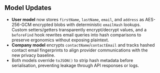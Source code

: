 ## Model Updates

- **User model** now stores `firstName`, `lastName`, `email`, and `address` as AES-256-GCM encrypted blobs with deterministic `emailHash` lookups. Custom setters/getters transparently encrypt/decrypt values, and a `beforeFind` hook rewrites email queries into hash comparisons to preserve ergonomics without exposing plaintext.
- **Company model** encrypts `contactName`/`contactEmail` and tracks hashed contact email fingerprints to align provider communications with the new privacy baseline.
- Both models override `toJSON()` to strip hash metadata before serialisation, preventing leakage through API responses or logs.
